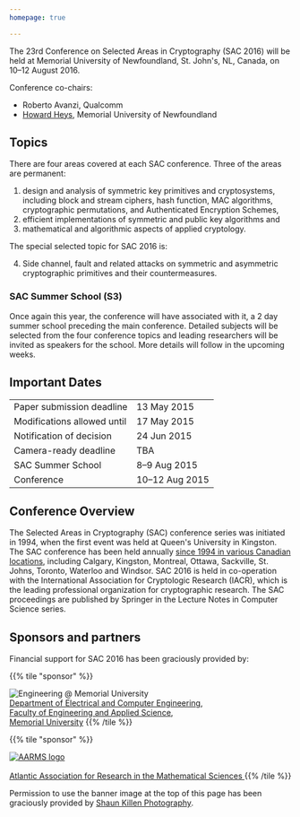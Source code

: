 ```yaml
---
homepage: true

---
```


The 23rd Conference on Selected Areas in Cryptography (SAC 2016) will be held at
Memorial University of Newfoundland, St. John's, NL, Canada,
on 10–12 August 2016.

Conference co-chairs:

* Roberto Avanzi, Qualcomm
* [Howard Heys](https://www.mun.ca/engineering/about/people/howardheys.php),
  Memorial University of Newfoundland


## Topics
There are four areas covered at each SAC conference. Three of the areas are permanent:

1. design and analysis of symmetric key primitives and cryptosystems,
   including block and stream ciphers, hash function, MAC algorithms,
   cryptographic permutations, and Authenticated Encryption Schemes,
1. efficient implementations of symmetric and public key algorithms and
1. mathematical and algorithmic aspects of applied cryptology.

The special selected topic for SAC 2016 is:

<ol start="4">
<li>Side channel, fault and related attacks on symmetric and asymmetric
    cryptographic primitives and their countermeasures.</li>
</ol>


### SAC Summer School (S3)

Once again this year, the conference will have associated with it, a 2 day
summer school preceding the main conference. Detailed subjects will be selected
from the four conference topics and leading researchers will be invited as
speakers for the school. More details will follow in the upcoming weeks.


## Important Dates

|                                |                |
|--------------------------------|----------------|
| Paper submission deadline      |    13 May 2015 |
| Modifications allowed until    |    17 May 2015 |
| Notification of decision       |    24 Jun 2015 |
| Camera-ready deadline          |            TBA |
| SAC Summer School              |   8–9 Aug 2015 |
| Conference                     | 10–12 Aug 2015 |


## Conference Overview
The Selected Areas in Cryptography (SAC) conference series was initiated in
1994, when the first event was held at Queen's University in Kingston.
The SAC conference has been held annually
[since 1994 in various Canadian locations](http://sacconference.org/SAC-history.html),
including Calgary, Kingston, Montreal, Ottawa, Sackville, St. Johns, Toronto,
Waterloo and Windsor.
SAC 2016 is held in co-operation with the
International Association for Cryptologic Research (IACR),
which is the leading professional organization for cryptographic research.
The SAC proceedings are published by Springer in the
Lecture Notes in Computer Science series.


## Sponsors and partners

Financial support for SAC 2016 has been graciously provided by:

<div class="row">

{{% tile "sponsor" %}}
<div class="logo">
  <div class="dummy"></div>
  <img src="https://www.mun.ca/engineering/images/content/9_rs.jpg"
    alt="Engineering @ Memorial University"/>
</div>

<a href="https://www.mun.ca/engineering/ece">
  Department of Electrical and Computer Engineering</a>,
<br/>
<a href="https://www.mun.ca/engineering">
  Faculty of Engineering and Applied Science</a>,
<br/>
<a href="https://www.mun.ca/">
  Memorial University</a>
{{% /tile %}}

{{% tile "sponsor" %}}
<a href="https://aarms.math.ca/">
  <div class="logo">
    <div class="dummy"></div>
    <img src="images/aarms.png" alt="AARMS logo"/>
  </div>
  <br/>
  Atlantic Association for Research in the Mathematical Sciences
</a>
{{% /tile %}}

</div>

Permission to use the banner image at the top of this page has been graciously
provided by [Shaun Killen Photography](http://www.shaunkillenphotography.com).
